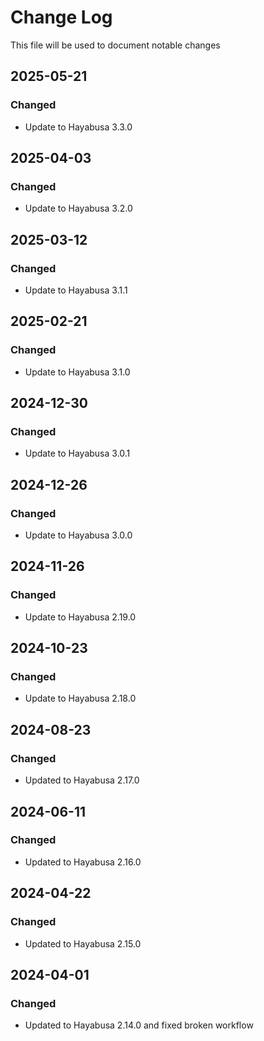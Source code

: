 # Change Log
<!-- markdownlint-disable MD024 -->
<!-- markdownlint-disable MD033 -->
This file will be used to document notable changes

## 2025-05-21

### Changed

- Update to Hayabusa 3.3.0

## 2025-04-03

### Changed

- Update to Hayabusa 3.2.0

## 2025-03-12

### Changed

- Update to Hayabusa 3.1.1

## 2025-02-21

### Changed

- Update to Hayabusa 3.1.0

## 2024-12-30

### Changed

- Update to Hayabusa 3.0.1

## 2024-12-26

### Changed

- Update to Hayabusa 3.0.0

## 2024-11-26

### Changed

- Update to Hayabusa 2.19.0

## 2024-10-23

### Changed

- Update to Hayabusa 2.18.0

## 2024-08-23

### Changed

- Updated to Hayabusa 2.17.0

## 2024-06-11

### Changed

- Updated to Hayabusa 2.16.0

## 2024-04-22

### Changed

- Updated to Hayabusa 2.15.0

## 2024-04-01

### Changed

- Updated to Hayabusa 2.14.0 and fixed broken workflow
